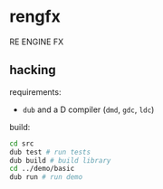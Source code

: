 # rengfx

RE ENGINE FX

## hacking

requirements:
+ `dub` and a D compiler (`dmd`, `gdc`, `ldc`)

build:
```sh
cd src
dub test # run tests
dub build # build library
cd ../demo/basic
dub run # run demo
```
